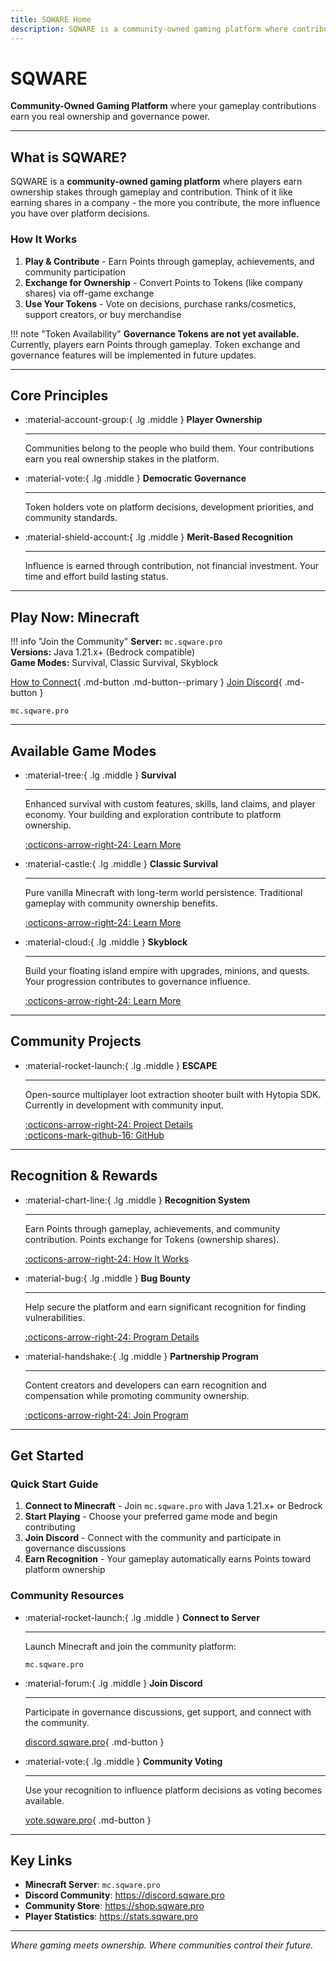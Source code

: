 ```yaml
---
title: SQWARE Home
description: SQWARE is a community‑owned gaming platform where contribution creates ownership and governance influence.
---
```


# SQWARE

**Community-Owned Gaming Platform** where your gameplay contributions earn you real ownership and governance power.

---

## What is SQWARE?

SQWARE is a **community-owned gaming platform** where players earn ownership stakes through gameplay and contribution. Think of it like earning shares in a company - the more you contribute, the more influence you have over platform decisions.

### How It Works

1. **Play & Contribute** - Earn Points through gameplay, achievements, and community participation
2. **Exchange for Ownership** - Convert Points to Tokens (like company shares) via off-game exchange
3. **Use Your Tokens** - Vote on decisions, purchase ranks/cosmetics, support creators, or buy merchandise

!!! note "Token Availability"
    **Governance Tokens are not yet available.** Currently, players earn Points through gameplay. Token exchange and governance features will be implemented in future updates.

---

## Core Principles

<div class="grid cards" markdown>

-   :material-account-group:{ .lg .middle } **Player Ownership**

    ---

    Communities belong to the people who build them. Your contributions earn you real ownership stakes in the platform.

-   :material-vote:{ .lg .middle } **Democratic Governance**

    ---

    Token holders vote on platform decisions, development priorities, and community standards.

-   :material-shield-account:{ .lg .middle } **Merit-Based Recognition**

    ---

    Influence is earned through contribution, not financial investment. Your time and effort build lasting status.

</div>

---

## Play Now: Minecraft

!!! info "Join the Community"
    **Server:** `mc.sqware.pro`  
    **Versions:** Java 1.21.x+ (Bedrock compatible)  
    **Game Modes:** Survival, Classic Survival, Skyblock

[How to Connect](games/index.md){ .md-button .md-button--primary }
[Join Discord](https://discord.sqware.pro){ .md-button }

```text
mc.sqware.pro
```

---

## Available Game Modes

<div class="grid cards" markdown>

-   :material-tree:{ .lg .middle } **Survival**

    ---

    Enhanced survival with custom features, skills, land claims, and player economy. Your building and exploration contribute to platform ownership.

    [:octicons-arrow-right-24: Learn More](servers/survival.md)

-   :material-castle:{ .lg .middle } **Classic Survival**

    ---

    Pure vanilla Minecraft with long-term world persistence. Traditional gameplay with community ownership benefits.

    [:octicons-arrow-right-24: Learn More](servers/classic-survival.md)

-   :material-cloud:{ .lg .middle } **Skyblock**

    ---

    Build your floating island empire with upgrades, minions, and quests. Your progression contributes to governance influence.

    [:octicons-arrow-right-24: Learn More](servers/skyblock.md)

</div>

---

## Community Projects

<div class="grid cards" markdown>

-   :material-rocket-launch:{ .lg .middle } **ESCAPE**

    ---

    Open-source multiplayer loot extraction shooter built with Hytopia SDK. Currently in development with community input.

    [:octicons-arrow-right-24: Project Details](games/escape.md)  
    [:octicons-mark-github-16: GitHub](https://github.com/SQ-WARE/ESCAPE)

</div>

---

## Recognition & Rewards

<div class="grid cards" markdown>

-   :material-chart-line:{ .lg .middle } **Recognition System**

    ---

    Earn Points through gameplay, achievements, and community contribution. Points exchange for Tokens (ownership shares).

    [:octicons-arrow-right-24: How It Works](rewards.md)

-   :material-bug:{ .lg .middle } **Bug Bounty**

    ---

    Help secure the platform and earn significant recognition for finding vulnerabilities.

    [:octicons-arrow-right-24: Program Details](bugs.md)

-   :material-handshake:{ .lg .middle } **Partnership Program**

    ---

    Content creators and developers can earn recognition and compensation while promoting community ownership.

    [:octicons-arrow-right-24: Join Program](partners.md)

</div>

---

## Get Started

### Quick Start Guide

1. **Connect to Minecraft** - Join `mc.sqware.pro` with Java 1.21.x+ or Bedrock
2. **Start Playing** - Choose your preferred game mode and begin contributing
3. **Join Discord** - Connect with the community and participate in governance discussions
4. **Earn Recognition** - Your gameplay automatically earns Points toward platform ownership

### Community Resources

<div class="grid cards" markdown>

-   :material-rocket-launch:{ .lg .middle } **Connect to Server**

    ---

    Launch Minecraft and join the community platform:

    ```text
    mc.sqware.pro
    ```

-   :material-forum:{ .lg .middle } **Join Discord**

    ---

    Participate in governance discussions, get support, and connect with the community.

    [discord.sqware.pro](https://discord.sqware.pro){ .md-button }

-   :material-vote:{ .lg .middle } **Community Voting**

    ---

    Use your recognition to influence platform decisions as voting becomes available.

    [vote.sqware.pro](https://vote.sqware.pro){ .md-button }

</div>

---

## Key Links

- **Minecraft Server**: `mc.sqware.pro`  
- **Discord Community**: <https://discord.sqware.pro>  
- **Community Store**: <https://shop.sqware.pro>  
- **Player Statistics**: <https://stats.sqware.pro>

---

*Where gaming meets ownership. Where communities control their future.*